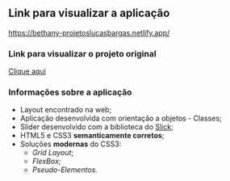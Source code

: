 ## Link para visualizar a aplicação
<https://bethany-projetoslucasbargas.netlify.app/>

### Link para visualizar o projeto original
[Clique aqui](https://bootstrapmade.com/demo/Bethany/)

### Informações sobre a aplicação
* Layout encontrado na web; 
* Aplicação desenvolvida com orientação a objetos - Classes;
* Slider desenvolvido com a biblioteca do [Slick](https://kenwheeler.github.io/slick/);
* HTML5 e CSS3 **semanticamente corretos**;
* Soluções **modernas** do CSS3: 
    * *Grid Layout*;
    * *FlexBox*;
    * *Pseudo-Elementos.*